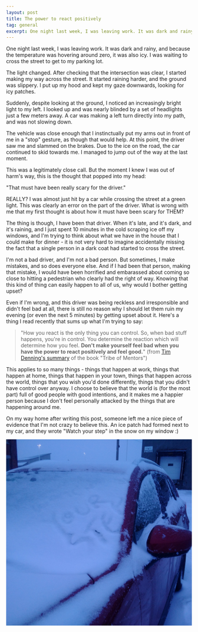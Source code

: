 ```yaml
---
layout: post
title: The power to react positively
tag: general
excerpt: One night last week, I was leaving work. It was dark and rainy, and because the temperature was hovering around zero, it was also icy. I was waiting to cross the street to get to my parking lot.
---
```



One night last week, I was leaving work. It was dark and rainy, and because the temperature was hovering around zero, it was also icy. I was waiting to cross the street to get to my parking lot.

The light changed. After checking that the intersection was clear, I started making my way across the street. It started raining harder, and the ground was slippery. I put up my hood and kept my gaze downwards, looking for icy patches.

Suddenly, despite looking at the ground, I noticed an increasingly bright light to my left. I looked up and was nearly blinded by a set of headlights just a few meters away. A car was making a left turn directly into my path, and was not slowing down.

The vehicle was close enough that I instinctually put my arms out in front of me in a "stop" gesture, as though that would help. At this point, the driver saw me and slammed on the brakes. Due to the ice on the road, the car continued to skid towards me. I managed to jump out of the way at the last moment.

This was a legitimately close call. But the moment I knew I was out of harm's way, this is the thought that popped into my head:

"That must have been really scary for the driver."

REALLY? I was almost just hit by a car while crossing the street at a green light. This was clearly an error on the part of the driver. What is wrong with me that my first thought is about how it must have been scary for THEM?

The thing is though, I have been that driver. When it's late, and it's dark, and it's raining, and I just spent 10 minutes in the cold scraping ice off my windows, and I'm trying to think about what we have in the house that I could make for dinner - it is not very hard to imagine accidentally missing the fact that a single person in a dark coat had started to cross the street.

I'm not a bad driver, and I'm not a bad person. But sometimes, I make mistakes, and so does everyone else. And if I had been that person, making that mistake, I would have been horrified and embarassed about coming so close to hitting a pedestrian who clearly had the right of way. Knowing that this kind of thing can easily happen to all of us, why would I bother getting upset?

Even if I'm wrong, and this driver was being reckless and irresponsible and didn't feel bad at all, there is still no reason why I should let them ruin my evening (or even the next 5 minutes) by getting upset about it. Here's a thing I read recently that sums up what I'm trying to say:

>"How you react is the only thing you can control. So, when bad stuff happens, you're in control. You determine the reaction which will determine how you feel. **Don't make yourself feel bad when you have the power to react positively and feel good.**" (from [Tim Denning's summary](https://medium.com/personal-growth/after-weeks-of-reading-tribe-of-mentors-heres-the-quick-lessons-you-can-learn-dde470325fe5) of the book "Tribe of Mentors")

This applies to so many things - things that happen at work, things that happen at home, things that happen in your town, things that happen across the world, things that you wish you'd done differently, things that you didn't have control over anyway. I choose to believe that the world is (for the most part) full of good people with good intentions, and it makes me a happier person because I don't feel personally attacked by the things that are happening around me.

On my way home after writing this post, someone left me a nice piece of evidence that I'm not crazy to believe this. An ice patch had formed next to my car, and they wrote "Watch your step" in the snow on my window :)

![A red vehicle with snow on its windshield](../images/Jan29-carmsg.jpg)

